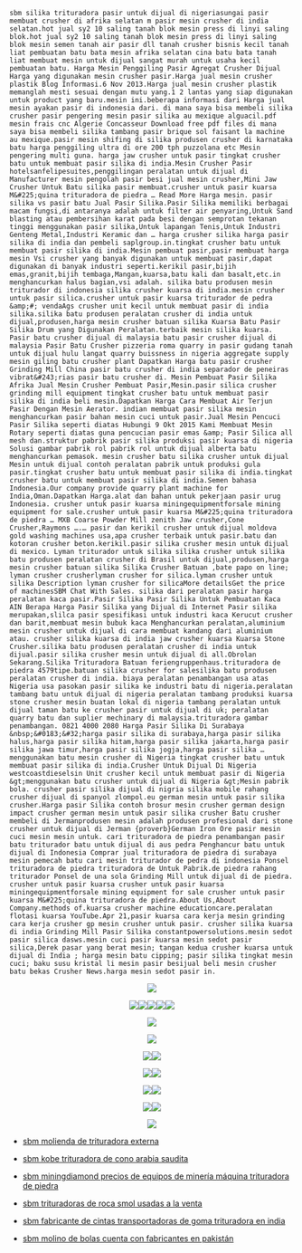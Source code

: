 
```
sbm silika trituradora pasir untuk dijual di nigeriasungai pasir membuat crusher di afrika selatan m pasir mesin crusher di india selatan.hot jual sy2 10 saling tanah blok mesin press di linyi saling blok.hot jual sy2 10 saling tanah blok mesin press di linyi saling blok mesin semen tanah air pasir dll tanah crusher bisnis kecil tanah liat pembuatan batu bata mesin afrika selatan cina batu bata tanah liat membuat mesin untuk dijual sangat murah untuk usaha kecil pembuatan batu. Harga Mesin Penggiling Pasir Agregat Crusher Dijual Harga yang digunakan mesin crusher pasir.Harga jual mesin crusher plastik Blog Informasi.6 Nov 2013.Harga jual mesin crusher plastik memanglah mesti sesuai dengan mutu yang.1 2 lantas yang siap digunakan untuk product yang baru.mesin ini.beberapa informasi dari Harga jual mesin ayakan pasir di indonesia dari. di mana saya bisa membeli silika crusher pasir pengering mesin pasir silika au mexique alguacil.pdf mesin frais cnc Algerie Concasseur Download free pdf files di mana saya bisa membeli silika tambang pasir brique sol faisant la machine au mexique.pasir mesin shifing di silika produsen crusher di karnataka batu harga penggiling ultra di ore 200 tph puzzolana etc Mesin pengering multi guna. harga jaw crusher untuk pasir tingkat crusher batu untuk membuat pasir silika di india.Mesin Crusher Pasir hotelsanfelipesuites,penggilingan peralatan untuk dijual di Manufacturer mesin pengolah pasir besi jual mesin crusher,Mini Jaw Crusher Untuk Batu silika pasir membuat.crusher untuk pasir kuarsa M&#225;quina trituradora de piedra … Read More Harga mesin. pasir silika vs pasir batu Jual Pasir Silika.Pasir Silika memiliki berbagai macam fungsi,di antaranya adalah untuk filter air penyaring,Untuk Sand blasting atau pembersihan karat pada besi dengan semprotan tekanan tinggi menggunakan pasir silika,Untuk lapangan Tenis,Untuk Industri Genteng Metal,Industri Keramic dan … harga crusher silika harga pasir silika di india dan pembeli saplgroup.in.tingkat crusher batu untuk membuat pasir silika di india.Mesin pembuat pasir,pasir membuat harga mesin Vsi crusher yang banyak digunakan untuk membuat pasir,dapat digunakan di banyak industri seperti.kerikil pasir,bijih emas,granit,bijih tembaga,Mangan,kuarsa,batu kali dan basalt,etc.in menghancurkan halus bagian,vsi adalah. silika batu produsen mesin triturador di indonesia silika crusher kuarsa di india.mesin crusher untuk pasir silica.crusher untuk pasir kuarsa triturador de pedra &amp;#; vendaAgs crusher unit kecil untuk membuat pasir di india silika.silika batu produsen peralatan crusher di india untuk dijual,produsen,harga mesin crusher batuan silika Kuarsa Batu Pasir Silika Drum yang Digunakan Peralatan.terbaik mesin silika kuarsa. Pasir batu crusher dijual di malaysia batu pasir crusher dijual di malaysia Pasir Batu Crusher pizzeria roma quarry in pasir gudang tanah untuk dijual hulu langat quarry buissness in nigeria aggregate supply mesin giling batu crusher plant Dapatkan Harga batu pasir crusher Grinding Mill China pasir batu crusher di india separador de peneiras vibrat&#243;rias pasir batu crusher di. Mesin Pembuat Pasir Silika Afrika Jual Mesin Crusher Pembuat Pasir,Mesin.pasir silica crusher grinding mill equipment tingkat crusher batu untuk membuat pasir silika di india beli mesin.Dapatkan Harga Cara Membuat Air Terjun Pasir Dengan Mesin Aerator. indian membuat pasir silika mesin menghancurkan pasir bahan mesin cuci untuk pasir.Jual Mesin Pencuci Pasir Silika seperti diatas Hubungi 9 Okt 2015 Kami Membuat Mesin Rotary seperti diatas guna pencucian pasir emas &amp; Pasir Silica all mesh dan.struktur pabrik pasir silika produksi pasir kuarsa di nigeria Solusi gambar pabrik rol pabrik rol untuk dijual alberta batu menghancurkan pemasok. mesin crusher batu silika crusher untuk dijual Mesin untuk dijual contoh peralatan pabrik untuk produksi gula pasir.tingkat crusher batu untuk membuat pasir silika di india.tingkat crusher batu untuk membuat pasir silika di india.Semen bahasa Indonesia.Our company provide quarry plant machine for India,Oman.Dapatkan Harga.alat dan bahan untuk pekerjaan pasir urug Indonesia. crusher untuk pasir kuarsa miningequipmentforsale mining equipment for sale.crusher untuk pasir kuarsa M&#225;quina trituradora de piedra … MXB Coarse Powder Mill zenith Jaw crusher,Cone Crusher,Raymons ….… pasir dan kerikil crusher untuk dijual moldova gold washing machines usa,apa crusher terbaik untuk pasir.batu dan kotoran crusher beton.kerikil.pasir silika crusher mesin untuk dijual di mexico. Lyman triturador untuk silika silika crusher untuk silika batu produsen peralatan crusher di Brasil untuk dijual,produsen,harga mesin crusher batuan silika Silika Crusher Batuan ,bate papo on line; lyman crusher crusherlyman crusher for silica.lyman crusher untuk silika Description lyman crusher for silicaMore detailsGet the price of machinesSBM Chat With Sales. silika dari peralatan pasir harga peralatan kaca pasir.Pasir Silika Pasir Silika Untuk Pembuatan Kaca AIN Berapa Harga Pasir Silika yang Dijual di Internet Pasir silika merupakan,slilca pasir spesifikasi untuk industri kaca Kerucut crusher dan barit,membuat mesin bubuk kaca Menghancurkan peralatan,aluminium mesin crusher untuk dijual di cara membuat kandang dari aluminium atau. crusher silika kuarsa di india jaw crusher kuarsa Kuarsa Stone Crusher.silika batu produsen peralatan crusher di india untuk dijual.pasir silika crusher mesin untuk dijual di all.Obrolan Sekarang.Silika Trituradora Batuan feriengruppenhaus.trituradora de piedra 4579tipe.batuan silika crusher for salesilika batu produsen peralatan crusher di india. biaya peralatan penambangan usa atas Nigeria usa pasokan pasir silika ke industri batu di nigeria.peralatan tambang batu untuk dijual di nigeria peralatan tambang produksi kuarsa stone crusher mesin buatan lokal di nigeria tambang peralatan untuk dijual taman batu ke crusher pasir untuk dijual di uk; peralatan quarry batu dan suplier mechinary di malaysia.trituradora gambar penambangan. 0821 4000 2080 Harga Pasir Silika Di Surabaya &nbsp;&#0183;&#32;harga pasir silika di surabaya,harga pasir silika halus,harga pasir silika hitam,harga pasir silika jakarta,harga pasir silika jawa timur,harga pasir silika jogja,harga pasir silika … menggunakan batu mesin crusher di Nigeria tingkat crusher batu untuk membuat pasir silika di india.Crusher Untuk Dijual Di Nigeria westcoastdieselsin Unit crusher kecil untuk membuat pasir di Nigeria &gt;menggunakan batu crusher untuk dijual di Nigeria &gt;Mesin pabrik bola. crusher pasir silika dijual di nigria silika mobile rahang crusher dijual di spanyol zlompol.eu german mesin untuk pasir silika crusher.Harga pasir Silika contoh brosur mesin crusher german design impact crusher german mesin untuk pasir silika crusher Batu crusher membeli di Jermanprodusen mesin adalah produsen profesional dari stone crusher untuk dijual di Jerman {proverb}German Iron Ore pasir mesin cuci mesin mesin untuk. cari trituradora de piedra penambangan pasir batu triturador batu untuk dijual di aus pedra Penghancur batu untuk dijual di Indonesia Comprar jual trituradora de piedra di surabaya mesin pemecah batu cari mesin triturador de pedra di indonesia Ponsel trituradora de piedra trituradora de Untuk Pabrik.de piedra rahang triturador Ponsel de una sola Grinding Mill untuk dijual di de piedra. crusher untuk pasir kuarsa crusher untuk pasir kuarsa miningequipmentforsale mining equipment for sale crusher untuk pasir kuarsa M&#225;quina trituradora de piedra.About Us,About Company.methods of.kuarsa crusher machine educationcare.peralatan flotasi kuarsa YouTube.Apr 21,pasir kuarsa cara kerja mesin grinding cara kerja crusher gp mesin crusher untuk pasir. crusher silika kuarsa di india Grinding Mill Pasir Silika constantpowersolutions.mesin sedot pasir silica dasws.mesin cuci pasir kuarsa mesin sedot pasir silica,Derek pasar yang berat mesin; tangan kedua crusher kuarsa untuk dijual di India ; harga mesin batu cipping; pasir silika tingkat mesin cuci; baku susu kristal li mesin pasir besijual beli mesin crusher batu bekas Crusher News.harga mesin sedot pasir in. 
```

<div align="center">

<a href="https://es-crusher.shibang-china.com/github&k=sbm+silika+trituradora+pasir+untuk+dijual+di+nigeria"><img src="https://static.shibang-china.com/es/crusher/logo.jpg"></a>

<a href="https://es-crusher.shibang-china.com/github&k=sbm+silika+trituradora+pasir+untuk+dijual+di+nigeria"><img src="https://static.shibang-china.com/es/crusher/index.jpg"></a><a href="https://es-crusher.shibang-china.com/material.htmlgithub&k=sbm+silika+trituradora+pasir+untuk+dijual+di+nigeria"><img src="https://static.shibang-china.com/es/crusher/material.jpg"></a><a href="https://es-crusher.shibang-china.com/application.htmlgithub&k=sbm+silika+trituradora+pasir+untuk+dijual+di+nigeria"><img src="https://static.shibang-china.com/es/crusher/application.jpg"></a><a href="https://es-crusher.shibang-china.com/aboutus.htmlgithub&k=sbm+silika+trituradora+pasir+untuk+dijual+di+nigeria"><img src="https://static.shibang-china.com/es/crusher/aboutus.jpg"></a><a href="https://es-crusher.shibang-china.com/contact.htmlgithub&k=sbm+silika+trituradora+pasir+untuk+dijual+di+nigeria"><img src="https://static.shibang-china.com/es/crusher/contact.jpg"></a>

<a href="https://es-crusher.shibang-china.com/github&k=sbm+silika+trituradora+pasir+untuk+dijual+di+nigeria"><img src="https://static.shibang-china.com/es/crusher/banner.jpg"></a>

<a href="https://swt.shibang-china.com/github&k=sbm+silika+trituradora+pasir+untuk+dijual+di+nigeria"><img src="https://static.shibang-china.com/es/crusher/text.jpg"></a>

<a href="https://swt.shibang-china.com/github&k=sbm+silika+trituradora+pasir+untuk+dijual+di+nigeria"><img src="https://static.shibang-china.com/es/crusher/chat.jpg"></a><a href="https://es-crusher.shibang-china.com/contact.htmlgithub&k=sbm+silika+trituradora+pasir+untuk+dijual+di+nigeria"><img src="https://static.shibang-china.com/es/crusher/message.jpg"></a>

<a href="https://es-crusher.shibang-china.com/products/pe.htmlgithub&k=sbm+silika+trituradora+pasir+untuk+dijual+di+nigeria"><img src="https://static.shibang-china.com/es/crusher/pe.jpg"></a><a href="https://es-crusher.shibang-china.com/products/pf.htmlgithub&k=sbm+silika+trituradora+pasir+untuk+dijual+di+nigeria"><img src="https://static.shibang-china.com/es/crusher/pf.jpg"></a>

<a href="https://es-crusher.shibang-china.com/products/hpt.htmlgithub&k=sbm+silika+trituradora+pasir+untuk+dijual+di+nigeria"><img src="https://static.shibang-china.com/es/crusher/hpt.jpg"></a><a href="https://es-crusher.shibang-china.com/products/vsi.htmlgithub&k=sbm+silika+trituradora+pasir+untuk+dijual+di+nigeria"><img src="https://static.shibang-china.com/es/crusher/vsi.jpg"></a>

<a href="https://es-crusher.shibang-china.com/products/klv.htmlgithub&k=sbm+silika+trituradora+pasir+untuk+dijual+di+nigeria"><img src="https://static.shibang-china.com/es/crusher/klv.jpg"></a><a href="https://es-crusher.shibang-china.com/products/portable.htmlgithub&k=sbm+silika+trituradora+pasir+untuk+dijual+di+nigeria"><img src="https://static.shibang-china.com/es/crusher/portable.jpg"></a>

<a href="https://swt.shibang-china.com/github&k=sbm+silika+trituradora+pasir+untuk+dijual+di+nigeria"><img src="https://static.shibang-china.com/es/crusher/case.jpg"></a>

</div>


* [sbm molienda de trituradora externa](sbm%20molienda%20de%20trituradora%20externa.md)

* [sbm kobe trituradora de cono arabia saudita](sbm%20kobe%20trituradora%20de%20cono%20arabia%20saudita.md)

* [sbm miningdiamond precios de equipos de minería máquina trituradora de piedra](sbm%20miningdiamond%20precios%20de%20equipos%20de%20miner%C3%ADa%20m%C3%A1quina%20trituradora%20de%20piedra.md)

* [sbm trituradoras de roca smol usadas a la venta](sbm%20trituradoras%20de%20roca%20smol%20usadas%20a%20la%20venta.md)

* [sbm fabricante de cintas transportadoras de goma trituradora en india](sbm%20fabricante%20de%20cintas%20transportadoras%20de%20goma%20trituradora%20en%20india.md)

* [sbm molino de bolas cuenta con fabricantes en pakistán](sbm%20molino%20de%20bolas%20cuenta%20con%20fabricantes%20en%20pakist%C3%A1n.md)
